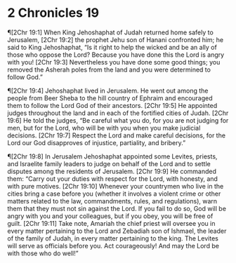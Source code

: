 # 2 Chronicles 19

¶[2Chr 19:1] When King Jehoshaphat of Judah returned home safely to Jerusalem,
[2Chr 19:2] the prophet Jehu son of Hanani confronted him; he said to King Jehoshaphat, “Is it right to help the wicked and be an ally of those who oppose the Lord? Because you have done this the Lord is angry with you!
[2Chr 19:3] Nevertheless you have done some good things; you removed the Asherah poles from the land and you were determined to follow God.”

¶[2Chr 19:4] Jehoshaphat lived in Jerusalem. He went out among the people from Beer Sheba to the hill country of Ephraim and encouraged them to follow the Lord God of their ancestors.
[2Chr 19:5] He appointed judges throughout the land and in each of the fortified cities of Judah.
[2Chr 19:6] He told the judges, “Be careful what you do, for you are not judging for men, but for the Lord, who will be with you when you make judicial decisions.
[2Chr 19:7] Respect the Lord and make careful decisions, for the Lord our God disapproves of injustice, partiality, and bribery.”

¶[2Chr 19:8] In Jerusalem Jehoshaphat appointed some Levites, priests, and Israelite family leaders to judge on behalf of the Lord and to settle disputes among the residents of Jerusalem.
[2Chr 19:9] He commanded them: “Carry out your duties with respect for the Lord, with honesty, and with pure motives.
[2Chr 19:10] Whenever your countrymen who live in the cities bring a case before you (whether it involves a violent crime or other matters related to the law, commandments, rules, and regulations), warn them that they must not sin against the Lord. If you fail to do so, God will be angry with you and your colleagues, but if you obey, you will be free of guilt.
[2Chr 19:11] Take note, Amariah the chief priest will oversee you in every matter pertaining to the Lord and Zebadiah son of Ishmael, the leader of the family of Judah, in every matter pertaining to the king. The Levites will serve as officials before you. Act courageously! And may the Lord be with those who do well!”
